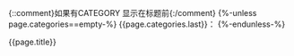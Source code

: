 {::comment}如果有CATEGORY 显示在标题前{:/comment}
{%-unless page.categories==empty-%}
  {{page.categories.last}}：
{%-endunless-%}

{{page.title}}
